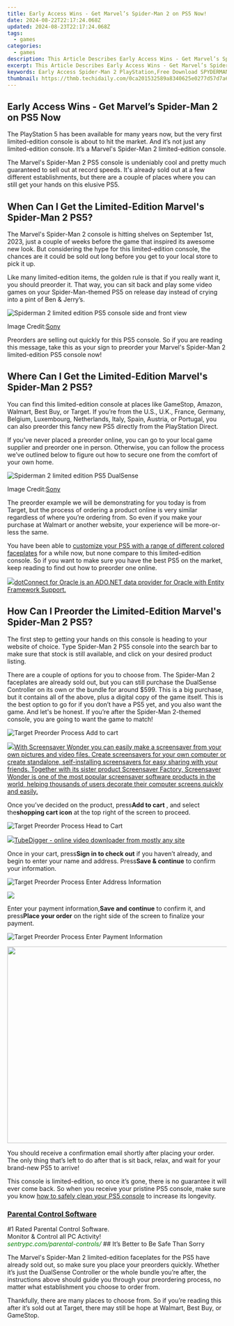 ```yaml
---
title: Early Access Wins - Get Marvel’s Spider-Man 2 on PS5 Now!
date: 2024-08-22T22:17:24.068Z
updated: 2024-08-23T22:17:24.068Z
tags:
  - games
categories:
  - games
description: This Article Describes Early Access Wins - Get Marvel’s Spider-Man 2 on PS5 Now!
excerpt: This Article Describes Early Access Wins - Get Marvel’s Spider-Man 2 on PS5 Now!
keywords: Early Access Spider-Man 2 PlayStation,Free Download SPYDERMAN 2 PS5,Exclusive Spider-Man Game Pre-Order,Sony's Next Spidey Adventure,Marvel Games Online Release PS5,PS5 Early Access Multiplayer Marvel,Play Marvel's New Spider-Man PS5 Now!
thumbnail: https://thmb.techidaily.com/0ca201532589a8340625e0277d57d7a6d8a4fe5f03caf08035754438a176d190.jpg
---
```


## Early Access Wins - Get Marvel’s Spider-Man 2 on PS5 Now

 The PlayStation 5 has been available for many years now, but the very first limited-edition console is about to hit the market. And it’s not just any limited-edition console. It’s a Marvel's Spider-Man 2 limited-edition console.

 The Marvel's Spider-Man 2 PS5 console is undeniably cool and pretty much guaranteed to sell out at record speeds. It's already sold out at a few different establishments, but there are a couple of places where you can still get your hands on this elusive PS5.

## When Can I Get the Limited-Edition Marvel's Spider-Man 2 PS5?

 The Marvel's Spider-Man 2 console is hitting shelves on September 1st, 2023, just a couple of weeks before the game that inspired its awesome new look. But considering the hype for this limited-edition console, the chances are it could be sold out long before you get to your local store to pick it up.

 Like many limited-edition items, the golden rule is that if you really want it, you should preorder it. That way, you can sit back and play some video games on your Spider-Man-themed PS5 on release day instead of crying into a pint of Ben & Jerry’s.

![Spiderman 2 limited edition PS5 console side and front view](https://static1.makeuseofimages.com/wordpress/wp-content/uploads/2023/08/spiderman-2-limited-edition-ps5-console-side-and-front-view.jpg)

 Image Credit:[Sony](https://blog.playstation.com/2023/07/20/first-look-ps5-console-marvels-spider-man-2-limited-edition-bundle/)

 Preorders are selling out quickly for this PS5 console. So if you are reading this message, take this as your sign to preorder your Marvel's Spider-Man 2 limited-edition PS5 console now!

## Where Can I Get the Limited-Edition Marvel's Spider-Man 2 PS5?

 You can find this limited-edition console at places like GameStop, Amazon, Walmart, Best Buy, or Target. If you’re from the U.S., U.K., France, Germany, Belgium, Luxembourg, Netherlands, Italy, Spain, Austria, or Portugal, you can also preorder this fancy new PS5 directly from the PlayStation Direct.

 If you’ve never placed a preorder online, you can go to your local game supplier and preorder one in person. Otherwise, you can follow the process we’ve outlined below to figure out how to secure one from the comfort of your own home.

![Spiderman 2 limited edition PS5 DualSense](https://static1.makeuseofimages.com/wordpress/wp-content/uploads/2023/08/spiderman-2-limited-edition-ps5-dualsense.jpg)

 Image Credit:[Sony](https://blog.playstation.com/2023/07/20/first-look-ps5-console-marvels-spider-man-2-limited-edition-bundle/)

 The preorder example we will be demonstrating for you today is from Target, but the process of ordering a product online is very similar regardless of where you’re ordering from. So even if you make your purchase at Walmart or another website, your experience will be more-or-less the same.

 You have been able to [customize your PS5 with a range of different colored faceplates](https://www.makeuseof.com/best-ps5-faceplates/) for a while now, but none compare to this limited-edition console. So if you want to make sure you have the best PS5 on the market, keep reading to find out how to preorder one online.

<!-- affiliate ads begin -->
<a href="https://checkout.devart.com/order/checkout.php?PRODS=5023555&QTY=1&AFFILIATE=108875&CART=1"><img src="https://secure.avangate.com/images/merchant/45b430710ad04765a6afd58d9d9fafca/products/dotConnect_O.png" border="0">dotConnect for Oracle is an ADO.NET data provider for Oracle with Entity Framework Support.</a>
<!-- affiliate ads end -->
## How Can I Preorder the Limited-Edition Marvel's Spider-Man 2 PS5?

 The first step to getting your hands on this console is heading to your website of choice. Type Spider-Man 2 PS5 console into the search bar to make sure that stock is still available, and click on your desired product listing.

 There are a couple of options for you to choose from. The Spider-Man 2 faceplates are already sold out, but you can still purchase the DualSense Controller on its own or the bundle for around $599\. This is a big purchase, but it contains all of the above, plus a digital copy of the game itself. This is the best option to go for if you don’t have a PS5 yet, and you also want the game. And let's be honest. If you’re after the Spider-Man 2-themed console, you are going to want the game to match!

![Target Preorder Process Add to cart](https://static1.makeuseofimages.com/wordpress/wp-content/uploads/2023/08/target-preorder-process-add-to-cart.jpg)

<!-- affiliate ads begin -->
<a href="https://secure.2checkout.com/order/checkout.php?PRODS=195080&QTY=1&AFFILIATE=108875&CART=1"><img src="https://www.blumentals.net/scrwonder/images/screensaver-software.png" border="0">With Screensaver Wonder you can easily make a screensaver from your own pictures and video files. Create screensavers for your own computer or create standalone, self-installing screensavers for easy sharing with your friends. Together with its sister product Screensaver Factory, Screensaver Wonder is one of the most popular screensaver software products in the world, helping thousands of users decorate their computer screens quickly and easily.</a>
<!-- affiliate ads end -->
 Once you’ve decided on the product, press**Add to cart** , and select the**shopping cart icon** at the top right of the screen to proceed.

![Target Preorder Process Head to Cart](https://static1.makeuseofimages.com/wordpress/wp-content/uploads/2023/08/target-preorder-process-head-to-cart.jpg)

<!-- affiliate ads begin -->
<a href="https://secure.2checkout.com/order/checkout.php?PRODS=4572700&QTY=1&AFFILIATE=108875&CART=1"><img src="	https://www.tubedigger.com/wp-content/uploads/2020/08/tubedigger-software-new.png" border="0">TubeDigger - online video downloader from mostly any site</a>
<!-- affiliate ads end -->
 Once in your cart, press**Sign in to check out** if you haven’t already, and begin to enter your name and address. Press**Save & continue** to confirm your information.

![Target Preorder Process Enter Address Information](https://static1.makeuseofimages.com/wordpress/wp-content/uploads/2023/08/target-preorder-process-enter-address-information.jpg)

<!-- affiliate ads begin -->
<a href="https://secure.2checkout.com/order/checkout.php?PRODS=3851655&QTY=1&AFFILIATE=108875&CART=1"><img src="http://www.aiseesoft.com/avangate/30p/banner.jpg" border="0"></a>
<!-- affiliate ads end -->
 Enter your payment information,**Save and continue** to confirm it, and press**Place your order** on the right side of the screen to finalize your payment.

![Target Preorder Process Enter Payment Information](https://static1.makeuseofimages.com/wordpress/wp-content/uploads/2023/08/target-preorder-process-enter-payment-information.jpg)

<!-- affiliate ads begin -->
<a href="https://ukaidot.sjv.io/c/5597632/1793234/19578" target="_top" id="1793234"><img src="//a.impactradius-go.com/display-ad/19578-1793234" border="0" alt="" width="678" height="452"/></a><img height="0" width="0" src="https://imp.pxf.io/i/5597632/1793234/19578" style="position:absolute;visibility:hidden;" border="0" />
<!-- affiliate ads end -->
 You should receive a confirmation email shortly after placing your order. The only thing that’s left to do after that is sit back, relax, and wait for your brand-new PS5 to arrive!

 This console is limited-edition, so once it’s gone, there is no guarantee it will ever come back. So when you receive your pristine PS5 console, make sure you know [how to safely clean your PS5 console](https://www.makeuseof.com/how-to-clean-ps5-console-controller/) to increase its longevity.

<!-- affiliate ads begin -->
<h3 id="200610"><a href="https://sentrypc.7eer.net/c/5597632/200610/3022">Parental Control Software</a></h3>
<span class="text-ad-content">
	#1 Rated Parental Control Software.<br/>
	Monitor & Control all PC Activity!<br/>
		<cite style="color:green">sentrypc.com/parental-controls/</cite>
	</span><img height="0" width="0" src="https://sentrypc.7eer.net/i/5597632/200610/3022" style="position:absolute;visibility:hidden;" border="0" />
<!-- affiliate ads end -->
## It’s Better to Be Safe Than Sorry

 The Marvel's Spider-Man 2 limited-edition faceplates for the PS5 have already sold out, so make sure you place your preorders quickly. Whether it’s just the DualSense Controller or the whole bundle you’re after, the instructions above should guide you through your preordering process, no matter what establishment you choose to order from.

 Thankfully, there are many places to choose from. So if you’re reading this after it’s sold out at Target, there may still be hope at Walmart, Best Buy, or GameStop.


<ins class="adsbygoogle"
     style="display:block"
     data-ad-format="autorelaxed"
     data-ad-client="ca-pub-7571918770474297"
     data-ad-slot="1223367746"></ins>



<ins class="adsbygoogle"
     style="display:block"
     data-ad-client="ca-pub-7571918770474297"
     data-ad-slot="8358498916"
     data-ad-format="auto"
     data-full-width-responsive="true"></ins>






